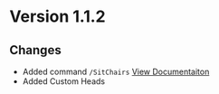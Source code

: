 # Version 1.1.2

## Changes

* Added command ``/SitChairs`` [View Documentaiton]()
* Added Custom Heads